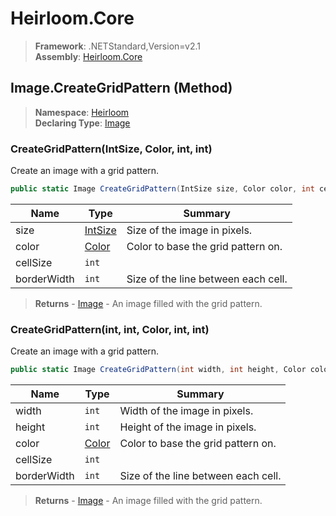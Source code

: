 # Heirloom.Core

> **Framework**: .NETStandard,Version=v2.1  
> **Assembly**: [Heirloom.Core][0]

## Image.CreateGridPattern (Method)

> **Namespace**: [Heirloom][0]  
> **Declaring Type**: [Image][1]

### CreateGridPattern(IntSize, Color, int, int)

Create an image with a grid pattern.

```cs
public static Image CreateGridPattern(IntSize size, Color color, int cellSize, int borderWidth = 1)
```

| Name        | Type         | Summary                             |
|-------------|--------------|-------------------------------------|
| size        | [IntSize][2] | Size of the image in pixels.        |
| color       | [Color][3]   | Color to base the grid pattern on.  |
| cellSize    | `int`        |                                     |
| borderWidth | `int`        | Size of the line between each cell. |

> **Returns** - [Image][1] - An image filled with the grid pattern.

### CreateGridPattern(int, int, Color, int, int)

Create an image with a grid pattern.

```cs
public static Image CreateGridPattern(int width, int height, Color color, int cellSize, int borderWidth = 1)
```

| Name        | Type       | Summary                             |
|-------------|------------|-------------------------------------|
| width       | `int`      | Width of the image in pixels.       |
| height      | `int`      | Height of the image in pixels.      |
| color       | [Color][3] | Color to base the grid pattern on.  |
| cellSize    | `int`      |                                     |
| borderWidth | `int`      | Size of the line between each cell. |

> **Returns** - [Image][1] - An image filled with the grid pattern.

[0]: ../../../Heirloom.Core.md
[1]: ../Image.md
[2]: ../IntSize.md
[3]: ../Color.md
